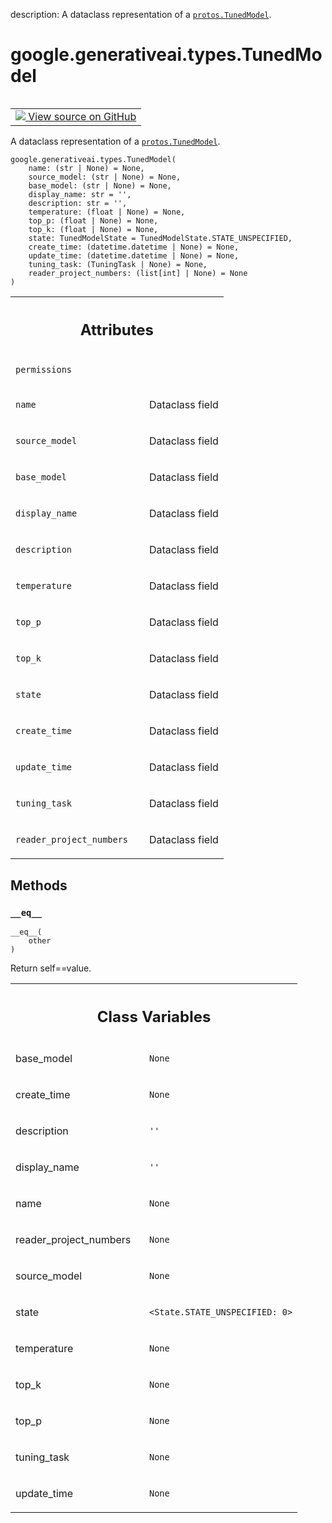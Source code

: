 description: A dataclass representation of a <a href="../../../google/generativeai/protos/TunedModel.md"><code>protos.TunedModel</code></a>.

<div itemscope itemtype="http://developers.google.com/ReferenceObject">
<meta itemprop="name" content="google.generativeai.types.TunedModel" />
<meta itemprop="path" content="Stable" />
<meta itemprop="property" content="__eq__"/>
<meta itemprop="property" content="__init__"/>
<meta itemprop="property" content="base_model"/>
<meta itemprop="property" content="create_time"/>
<meta itemprop="property" content="description"/>
<meta itemprop="property" content="display_name"/>
<meta itemprop="property" content="name"/>
<meta itemprop="property" content="reader_project_numbers"/>
<meta itemprop="property" content="source_model"/>
<meta itemprop="property" content="state"/>
<meta itemprop="property" content="temperature"/>
<meta itemprop="property" content="top_k"/>
<meta itemprop="property" content="top_p"/>
<meta itemprop="property" content="tuning_task"/>
<meta itemprop="property" content="update_time"/>
</div>

# google.generativeai.types.TunedModel

<!-- Insert buttons and diff -->

<table class="tfo-notebook-buttons tfo-api nocontent" align="left">
<td>
  <a target="_blank" href="https://github.com/google/generative-ai-python/blob/master/google/generativeai/types/model_types.py#L183-L204">
    <img src="https://www.tensorflow.org/images/GitHub-Mark-32px.png" />
    View source on GitHub
  </a>
</td>
</table>



A dataclass representation of a <a href="../../../google/generativeai/protos/TunedModel.md"><code>protos.TunedModel</code></a>.

<pre class="devsite-click-to-copy prettyprint lang-py tfo-signature-link">
<code>google.generativeai.types.TunedModel(
    name: (str | None) = None,
    source_model: (str | None) = None,
    base_model: (str | None) = None,
    display_name: str = &#x27;&#x27;,
    description: str = &#x27;&#x27;,
    temperature: (float | None) = None,
    top_p: (float | None) = None,
    top_k: (float | None) = None,
    state: TunedModelState = TunedModelState.STATE_UNSPECIFIED,
    create_time: (datetime.datetime | None) = None,
    update_time: (datetime.datetime | None) = None,
    tuning_task: (TuningTask | None) = None,
    reader_project_numbers: (list[int] | None) = None
)
</code></pre>



<!-- Placeholder for "Used in" -->




<!-- Tabular view -->
 <table class="responsive fixed orange">
<colgroup><col width="214px"><col></colgroup>
<tr><th colspan="2"><h2 class="add-link">Attributes</h2></th></tr>

<tr>
<td>

`permissions`<a id="permissions"></a>

</td>
<td>



</td>
</tr><tr>
<td>

`name`<a id="name"></a>

</td>
<td>

Dataclass field

</td>
</tr><tr>
<td>

`source_model`<a id="source_model"></a>

</td>
<td>

Dataclass field

</td>
</tr><tr>
<td>

`base_model`<a id="base_model"></a>

</td>
<td>

Dataclass field

</td>
</tr><tr>
<td>

`display_name`<a id="display_name"></a>

</td>
<td>

Dataclass field

</td>
</tr><tr>
<td>

`description`<a id="description"></a>

</td>
<td>

Dataclass field

</td>
</tr><tr>
<td>

`temperature`<a id="temperature"></a>

</td>
<td>

Dataclass field

</td>
</tr><tr>
<td>

`top_p`<a id="top_p"></a>

</td>
<td>

Dataclass field

</td>
</tr><tr>
<td>

`top_k`<a id="top_k"></a>

</td>
<td>

Dataclass field

</td>
</tr><tr>
<td>

`state`<a id="state"></a>

</td>
<td>

Dataclass field

</td>
</tr><tr>
<td>

`create_time`<a id="create_time"></a>

</td>
<td>

Dataclass field

</td>
</tr><tr>
<td>

`update_time`<a id="update_time"></a>

</td>
<td>

Dataclass field

</td>
</tr><tr>
<td>

`tuning_task`<a id="tuning_task"></a>

</td>
<td>

Dataclass field

</td>
</tr><tr>
<td>

`reader_project_numbers`<a id="reader_project_numbers"></a>

</td>
<td>

Dataclass field

</td>
</tr>
</table>



## Methods

<h3 id="__eq__"><code>__eq__</code></h3>

<pre class="devsite-click-to-copy prettyprint lang-py tfo-signature-link">
<code>__eq__(
    other
)
</code></pre>

Return self==value.






<!-- Tabular view -->
 <table class="responsive fixed orange">
<colgroup><col width="214px"><col></colgroup>
<tr><th colspan="2"><h2 class="add-link">Class Variables</h2></th></tr>

<tr>
<td>

base_model<a id="base_model"></a>

</td>
<td>

`None`

</td>
</tr><tr>
<td>

create_time<a id="create_time"></a>

</td>
<td>

`None`

</td>
</tr><tr>
<td>

description<a id="description"></a>

</td>
<td>

`''`

</td>
</tr><tr>
<td>

display_name<a id="display_name"></a>

</td>
<td>

`''`

</td>
</tr><tr>
<td>

name<a id="name"></a>

</td>
<td>

`None`

</td>
</tr><tr>
<td>

reader_project_numbers<a id="reader_project_numbers"></a>

</td>
<td>

`None`

</td>
</tr><tr>
<td>

source_model<a id="source_model"></a>

</td>
<td>

`None`

</td>
</tr><tr>
<td>

state<a id="state"></a>

</td>
<td>

`<State.STATE_UNSPECIFIED: 0>`

</td>
</tr><tr>
<td>

temperature<a id="temperature"></a>

</td>
<td>

`None`

</td>
</tr><tr>
<td>

top_k<a id="top_k"></a>

</td>
<td>

`None`

</td>
</tr><tr>
<td>

top_p<a id="top_p"></a>

</td>
<td>

`None`

</td>
</tr><tr>
<td>

tuning_task<a id="tuning_task"></a>

</td>
<td>

`None`

</td>
</tr><tr>
<td>

update_time<a id="update_time"></a>

</td>
<td>

`None`

</td>
</tr>
</table>

